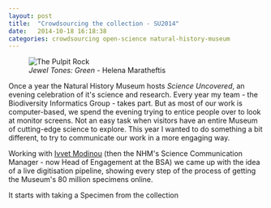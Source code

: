```yaml
---
layout: post
title:  "Crowdsourcing the collection - SU2014"
date:   2014-10-18 16:18:38
categories: crowdsourcing open-science natural-history-museum
---
```

<figure>
  <img src="{{ site.baseurl }}/assets/beetles.jpg" alt="The Pulpit Rock">
  <figcaption><em>Jewel Tones: Green</em> - Helena Maratheftis</figcaption>
</figure>
Once a year the Natural History Museum hosts <em>Science Uncovered</em>, an evening celebration of it's science and research.  Every year my team - the Biodiversity Informatics Group - takes part. But as most of our work is computer-based, we spend the evening trying to entice people over to look at monitor screens. Not an easy task when visitors have an entire Museum of cutting-edge science to explore. 
This year I wanted to do something a bit different, to try to communicate our work in a more engaging way.

Working with <a href="https://twitter.com/ivvetm">Ivvet Modinou</a> (then the NHM's Science Communication Manager - now Head of Engagement at the BSA) we came up with the idea of a live digitisation pipeline, showing every step of the process of getting the Museum's 80 million specimens online.       
 
It starts with taking a Specimen from the collection




